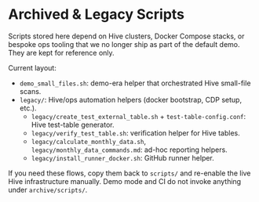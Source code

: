 # Archived & Legacy Scripts

Scripts stored here depend on Hive clusters, Docker Compose stacks, or bespoke
ops tooling that we no longer ship as part of the default demo. They are kept
for reference only.

Current layout:
- `demo_small_files.sh`: demo-era helper that orchestrated Hive small-file scans.
- `legacy/`: Hive/ops automation helpers (docker bootstrap, CDP setup, etc.).
  - `legacy/create_test_external_table.sh` + `test-table-config.conf`: Hive test-table generator.
  - `legacy/verify_test_table.sh`: verification helper for Hive tables.
  - `legacy/calculate_monthly_data.sh`, `legacy/monthly_data_commands.md`: ad-hoc reporting helpers.
  - `legacy/install_runner_docker.sh`: GitHub runner helper.

If you need these flows, copy them back to `scripts/` and re-enable the live Hive
infrastructure manually. Demo mode and CI do not invoke anything under `archive/scripts/`.
